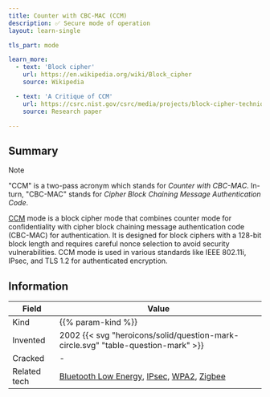 ```yaml
---
title: Counter with CBC-MAC (CCM)
description: ✅ Secure mode of operation
layout: learn-single

tls_part: mode

learn_more:
  - text: 'Block cipher'
    url: https://en.wikipedia.org/wiki/Block_cipher
    source: Wikipedia

  - text: 'A Critique of CCM'
    url: https://csrc.nist.gov/csrc/media/projects/block-cipher-techniques/documents/bcm/comments/800-38-series-drafts/ccm/rw_ccm_comments.pdf
    source: Research paper

---
```


## Summary

> [!NOTE]
> "CCM" is a two-pass acronym which stands for _Counter with CBC-MAC_. In-turn, "CBC-MAC" stands for _Cipher Block Chaining Message Authentication Code_.

[CCM] mode is a block cipher mode that combines counter mode for confidentiality with cipher block chaining message authentication code (CBC-MAC) for authentication. It is designed for block ciphers with a 128-bit block length and requires careful nonce selection to avoid security vulnerabilities. CCM mode is used in various standards like IEEE 802.11i, IPsec, and TLS 1.2 for authenticated encryption.

## Information

| Field        | Value                                                                             |
|--------------|-----------------------------------------------------------------------------------|
| Kind         | {{% param-kind %}}                                                                |
| Invented     | 2002 {{< svg "heroicons/solid/question-mark-circle.svg" "table-question-mark" >}} |
| Cracked      | -                                                                                 |
| Related tech | [Bluetooth Low Energy][BLE], [IPsec], [WPA2], [Zigbee]                            |

[BLE]: https://en.wikipedia.org/wiki/Bluetooth_Low_Energy
[CCM]: https://en.wikipedia.org/wiki/CCM_mode
[IPsec]: https://en.wikipedia.org/wiki/IPsec
[WPA2]: https://en.wikipedia.org/wiki/Wi-Fi_Protected_Access#WPA2
[Zigbee]: https://en.wikipedia.org/wiki/Zigbee
